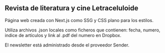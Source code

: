 ## Revista de literatura y cine Letraceluloide
Página web creada con Next.js como SSG y CSS plano para los estilos.

Utiliza archivos .json locales como ficheros que contienen: fecha, numero, indice de artículos y link al .pdf del numero en Dropbox.

El newsletter está administrado desde el proveedor Sender.


